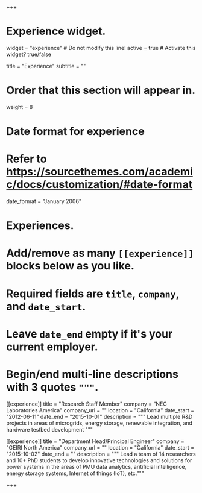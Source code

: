 +++
# Experience widget.
widget = "experience"  # Do not modify this line!
active = true  # Activate this widget? true/false

title = "Experience"
subtitle = ""

# Order that this section will appear in.
weight = 8

# Date format for experience
#   Refer to https://sourcethemes.com/academic/docs/customization/#date-format
date_format = "January 2006"

# Experiences.
#   Add/remove as many `[[experience]]` blocks below as you like.
#   Required fields are `title`, `company`, and `date_start`.
#   Leave `date_end` empty if it's your current employer.
#   Begin/end multi-line descriptions with 3 quotes `"""`.



[[experience]]
  title = "Research Staff Member"
  company = "NEC Laboratories America"
  company_url = ""
  location = "California"
  date_start = "2012-06-11"
  date_end = "2015-10-01"
  description = """ Lead multiple R&D projects in areas of microgrids, energy storage, renewable integration, and hardware testbed development """
 
[[experience]]
  title = "Department Head/Principal Engineer"
  company = "GEIRI North America"
  company_url = ""
  location = "California"
  date_start = "2015-10-02"
  date_end = ""
  description = """ Lead a team of 14 researchers and 10+ PhD students to develop innovative technologies and solutions for power systems in the areas of PMU data analytics, aritificial intelligence, energy storage systems, Internet of things (IoT), etc."""
 


+++
